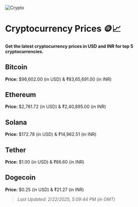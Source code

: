 
![Crypto](https://www.techguide.com.au/wp-content/uploads/2020/11/crypto3.jpeg)

# Cryptocurrency Prices 🪙📈

#### Get the latest cryptocurrency prices in USD and INR for top 5 cryptocurrencies.

## Bitcoin

**Price:** $96,602.00 (in USD) & ₹83,65,691.00 (in INR)

## Ethereum

**Price:** $2,781.72 (in USD) & ₹2,40,895.00 (in INR)

## Solana

**Price:** $172.78 (in USD) & ₹14,962.51 (in INR)

## Tether

**Price:** $1.00 (in USD) & ₹86.60 (in INR)

## Dogecoin

**Price:** $0.25 (in USD) & ₹21.27 (in INR)

> _Last Updated: 2/22/2025, 5:09:44 PM (in GMT)_
